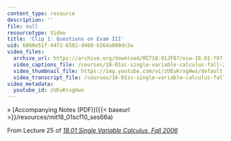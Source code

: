 ```yaml
---
content_type: resource
description: ''
file: null
resourcetype: Video
title: 'Clip 1: Questions on Exam III'
uid: 6860e51f-44f2-6502-d468-b264a800dc5a
video_files:
  archive_url: https://archive.org/download/MIT18.01JF07/ocw-18.01-f07-lec25_300k.mp4
  video_captions_file: /courses/18-01sc-single-variable-calculus-fall-2010/45dd0f9a44635113848225191de2f897_zUEuKrxgHws.vtt
  video_thumbnail_file: https://img.youtube.com/vi/zUEuKrxgHws/default.jpg
  video_transcript_file: /courses/18-01sc-single-variable-calculus-fall-2010/141bf6288738c01f77da01f83e19d72e_zUEuKrxgHws.pdf
video_metadata:
  youtube_id: zUEuKrxgHws
---
```


» [Accompanying Notes (PDF)]({{< baseurl >}}/resources/mit18_01scf10_ses66a)

From Lecture 25 of [_18.01 Single Variable Calculus, Fall 2006_](/courses/18-01-single-variable-calculus-fall-2006/video_galleries/video-lectures)